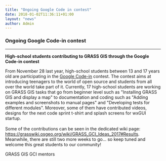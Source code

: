 ```yaml
---
title: "Ongoing Google Code in contest"
date: 2018-01-02T11:36:11+01:00
layout: "news"
author: Admin
---
```


### Ongoing Google Code-in contest

------------------------------------------------------------------------

**High-school students contributing to GRASS GIS through the Google
Code-in contest**

From November 28 last year, high-school students between 13 and 17 years
old are participating in the [Google
Code-in](https://codein.withgoogle.com/) contest. The contest aims at
introducing teenagers to the world of open source and students from all
over the world take part of it. Currently, 17 high-school students are
working on GRASS GIS tasks that go from beginner level such as
\"Installing GRASS GIS and display a map\" to documentation and coding
such as \"Adding examples and screenshots to manual pages\" and
\"Developing tests for different modules\". Moreover, some of them have
contributed videos, designs for the next code sprint t-shirt and splash
screens for wxGUI startup.\
\
Some of the contributions can be seen in the dedicated wiki page:
<https://grasswiki.osgeo.org/wiki/GRASS_GCI_Ideas_2017#Results>.
Meanwhile, there are still two more weeks to go\... so keep tuned and
welcome this great students to our community!

GRASS GIS GCI mentors

 

